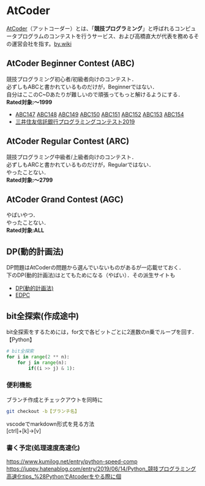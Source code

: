 # AtCoder
[AtCoder](https://atcoder.jp/home)（アットコーダー）とは、「**競技プログラミング**」と呼ばれるコンピュータプログラムのコンテストを行うサービス、および高橋直大が代表を務めるその運営会社を指す。[by.wiki](https://ja.wikipedia.org/wiki/AtCoder)

## AtCoder Beginner Contest (ABC)  
競技プログラミング初心者/初級者向けのコンテスト．  
必ずしもABCと書かれているものだけが，Beginnerではない．  
自分はここのC~Dあたりが難しいので頑張ってもっと解けるようにする．  
**Rated対象:～1999**
* [ABC147](https://atcoder.jp/contests/abc147)
[ABC148](https://atcoder.jp/contests/abc148)
[ABC149](https://atcoder.jp/contests/abc149)
[ABC150](https://atcoder.jp/contests/abc150)
[ABC151](https://atcoder.jp/contests/abc151)
[ABC152](https://atcoder.jp/contests/abc152)
[ABC153](https://atcoder.jp/contests/abc153)
[ABC154](https://atcoder.jp/contests/abc154)
* [三井住友信託銀行プログラミングコンテスト2019](https://atcoder.jp/contests/sumitrust2019)

## AtCoder Regular Contest (ARC)
競技プログラミング中級者/上級者向けのコンテスト．  
必ずしもARCと書かれているものだけが，Regularではない．  
やったことない．  
**Rated対象:～2799**

## AtCoder Grand Contest (AGC)
やばいやつ．  
やったことない．  
**Rated対象:ALL**

## DP(動的計画法)
DP問題はAtCoderの問題から選んでいないものがあるが一応載せておく．  
下のDP(動的計画法)はとてもためになる（やばい）．その派生サイトも  
* [DP(動的計画法)](https://qiita.com/drken/items/a5e6fe22863b7992efdb)  
* [EDPC](https://atcoder.jp/contests/dp)

## bit全探索(作成途中)
bit全探索をするためには，for文で各ビットごとに2進数のn乗でループを回す．  
【Python】
```python
# bit全探索
for i in range(2 ** n):
    for j in range(n):
        if((i >> j) & 1):
```

### 便利機能
ブランチ作成とチェックアウトを同時に
```bash
git checkout -b【ブランチ名】
```
vscodeでmarkdown形式を見る方法  
[ctrl]+[k]→[v]  

### 書く予定(処理速度高速化)  
https://www.kumilog.net/entry/python-speed-comp  
https://juppy.hatenablog.com/entry/2019/06/14/Python_競技プログラミング高速化tips_%28PythonでAtcoderをやる際に個  

